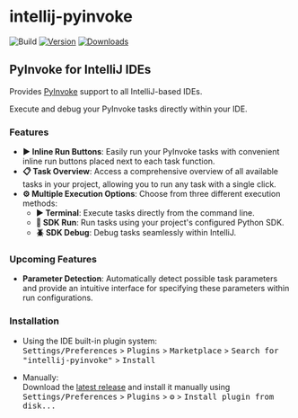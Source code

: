 # intellij-pyinvoke

![Build](https://github.com/kairaedsch/intellij-pyinvoke/workflows/Build/badge.svg)
[![Version](https://img.shields.io/jetbrains/plugin/v/com.github.kairaedsch.intellijpyinvoke.svg)](https://plugins.jetbrains.com/plugin/com.github.kairaedsch.intellijpyinvoke)
[![Downloads](https://img.shields.io/jetbrains/plugin/d/com.github.kairaedsch.intellijpyinvoke.svg)](https://plugins.jetbrains.com/plugin/com.github.kairaedsch.intellijpyinvoke)

## PyInvoke for IntelliJ IDEs
<!-- Plugin description -->
Provides [PyInvoke](https://github.com/pyinvoke/invoke) support to all IntelliJ-based IDEs.

Execute and debug your PyInvoke tasks directly within your IDE.

### Features
- **▶️ Inline Run Buttons**: Easily run your PyInvoke tasks with convenient inline run buttons placed next to each task function.
- **📋 Task Overview**: Access a comprehensive overview of all available tasks in your project, allowing you to run any task with a single click.
- **⚙️ Multiple Execution Options**: Choose from three different execution methods:
    - **▶️ Terminal**: Execute tasks directly from the command line.
    - **🐍 SDK Run**: Run tasks using your project's configured Python SDK.
    - **🪲 SDK Debug**: Debug tasks seamlessly within IntelliJ.

### Upcoming Features
- **Parameter Detection**: Automatically detect possible task parameters and provide an intuitive interface for specifying these parameters within run configurations.
<!-- Plugin description end -->

### Installation
- Using the IDE built-in plugin system:\
  <kbd>Settings/Preferences</kbd> > <kbd>Plugins</kbd> > <kbd>Marketplace</kbd> > <kbd>Search for "intellij-pyinvoke"</kbd> >
  <kbd>Install</kbd>
  
- Manually:\
  Download the [latest release](https://github.com/kairaedsch/intellij-pyinvoke/releases/latest) and install it manually using
  <kbd>Settings/Preferences</kbd> > <kbd>Plugins</kbd> > <kbd>⚙️</kbd> > <kbd>Install plugin from disk...</kbd>
